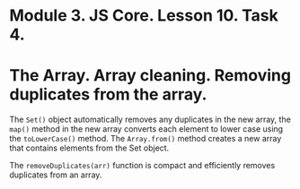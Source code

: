 # Module 3. JS Core. Lesson 10. Task 4.

# The Array. Array cleaning. Removing duplicates from the array.

The `Set()` object automatically removes any duplicates in the new array, the `map()` method in the new array converts each element to lower case using the `toLowerCase()` method. The `Array.from()` method creates a new array that contains elements from the Set object.

The `removeDuplicates(arr)` function is compact and efficiently removes duplicates from an array.

